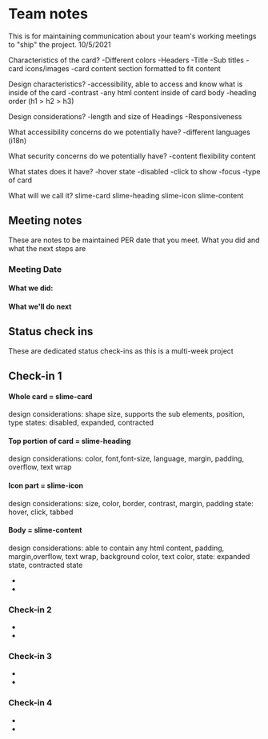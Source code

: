 # Team notes
This is for maintaining communication about your team's working meetings to "ship" the project.
10/5/2021

Characteristics of the card?
-Different colors
-Headers
-Title
-Sub titles
-card icons/images
-card content section formatted to fit content


Design characteristics?
-accessibility, able to access and know what is inside of the card
-contrast
-any html content inside of card body
-heading order (h1 > h2 > h3)


Design considerations?
-length and size of Headings
-Responsiveness


What accessibility concerns do we potentially have?
-different languages (i18n)

What security concerns do we potentially have?
-content flexibility content

What states does it have?
-hover state
-disabled
-click to show
-focus
-type of card

What will we call it?
slime-card
slime-heading
slime-icon
slime-content



## Meeting notes
These are notes to be maintained PER date that you meet. What you did and what the next steps are
### Meeting Date

#### What we did:


#### What we'll do next


## Status check ins
These are dedicated status check-ins as this is a multi-week project
## Check-in 1

#### Whole card = slime-card
design considerations: shape size, supports the sub elements, position, type
states: disabled, expanded, contracted


#### Top portion of card = slime-heading
design considerations: color, font,font-size, language, margin, padding, overflow, text wrap


#### Icon part = slime-icon
design considerations: 
size, color, border, contrast, margin, padding
state: hover, click, tabbed


#### Body = slime-content
design considerations: able to contain any html content, padding, margin,overflow, text wrap, background color, text color,
state: expanded state, contracted state


- 
- 
### Check-in 2
- 
- 
### Check-in 3
- 
- 
### Check-in 4
- 
- 
